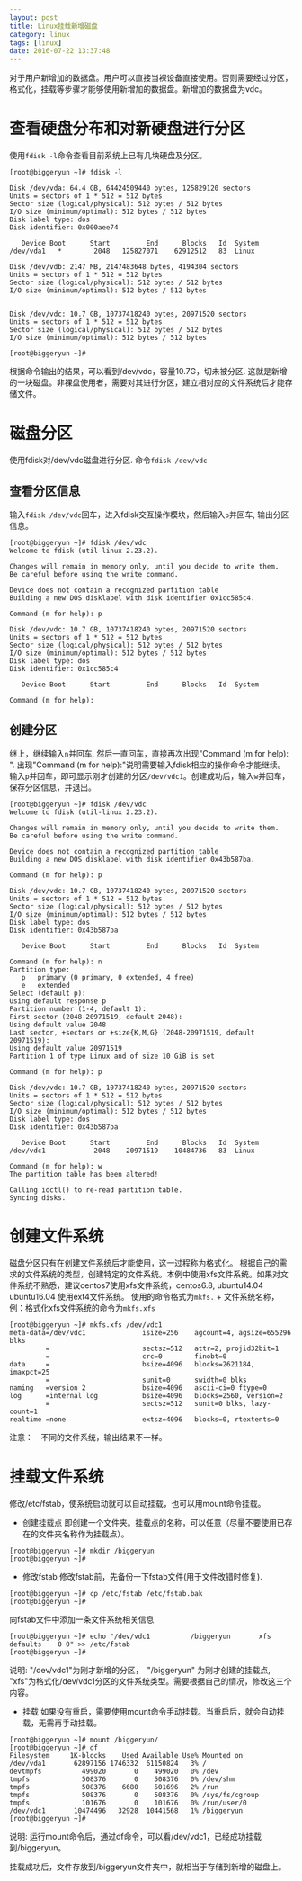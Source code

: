```yaml
---
layout: post
title: Linux挂载新增磁盘
category: linux
tags: [linux]
date: 2016-07-22 13:37:48
---
```


对于用户新增加的数据盘。用户可以直接当裸设备直接使用。否则需要经过分区，格式化，挂载等步骤才能够使用新增加的数据盘。新增加的数据盘为vdc。

# 查看硬盘分布和对新硬盘进行分区

使用`fdisk -l`命令查看目前系统上已有几块硬盘及分区。

```
[root@biggeryun ~]# fdisk -l

Disk /dev/vda: 64.4 GB, 64424509440 bytes, 125829120 sectors
Units = sectors of 1 * 512 = 512 bytes
Sector size (logical/physical): 512 bytes / 512 bytes
I/O size (minimum/optimal): 512 bytes / 512 bytes
Disk label type: dos
Disk identifier: 0x000aee74

   Device Boot      Start         End      Blocks   Id  System
/dev/vda1   *        2048   125827071    62912512   83  Linux

Disk /dev/vdb: 2147 MB, 2147483648 bytes, 4194304 sectors
Units = sectors of 1 * 512 = 512 bytes
Sector size (logical/physical): 512 bytes / 512 bytes
I/O size (minimum/optimal): 512 bytes / 512 bytes


Disk /dev/vdc: 10.7 GB, 10737418240 bytes, 20971520 sectors
Units = sectors of 1 * 512 = 512 bytes
Sector size (logical/physical): 512 bytes / 512 bytes
I/O size (minimum/optimal): 512 bytes / 512 bytes

[root@biggeryun ~]# 
```
根据命令输出的结果，可以看到/dev/vdc，容量10.7G，切未被分区. 这就是新增的一块磁盘。非裸盘使用者，需要对其进行分区，建立相对应的文件系统后才能存储文件。

# 磁盘分区
使用fdisk对/dev/vdc磁盘进行分区. 命令`fdisk /dev/vdc`

## 查看分区信息
输入`fdisk /dev/vdc`回车，进入fdisk交互操作模块，然后输入`p`并回车, 输出分区信息。
```
[root@biggeryun ~]# fdisk /dev/vdc
Welcome to fdisk (util-linux 2.23.2).

Changes will remain in memory only, until you decide to write them.
Be careful before using the write command.

Device does not contain a recognized partition table
Building a new DOS disklabel with disk identifier 0x1cc585c4.

Command (m for help): p

Disk /dev/vdc: 10.7 GB, 10737418240 bytes, 20971520 sectors
Units = sectors of 1 * 512 = 512 bytes
Sector size (logical/physical): 512 bytes / 512 bytes
I/O size (minimum/optimal): 512 bytes / 512 bytes
Disk label type: dos
Disk identifier: 0x1cc585c4

   Device Boot      Start         End      Blocks   Id  System

Command (m for help):
```

## 创建分区

继上，继续输入`n`并回车, 然后一直回车，直接再次出现"Command (m for help): ".  出现"Command (m for help):"说明需要输入fdisk相应的操作命令才能继续。输入`p`并回车，即可显示刚才创建的分区`/dev/vdc1`。创建成功后，输入`w`并回车，保存分区信息，并退出。
```
[root@biggeryun ~]# fdisk /dev/vdc
Welcome to fdisk (util-linux 2.23.2).

Changes will remain in memory only, until you decide to write them.
Be careful before using the write command.

Device does not contain a recognized partition table
Building a new DOS disklabel with disk identifier 0x43b587ba.

Command (m for help): p

Disk /dev/vdc: 10.7 GB, 10737418240 bytes, 20971520 sectors
Units = sectors of 1 * 512 = 512 bytes
Sector size (logical/physical): 512 bytes / 512 bytes
I/O size (minimum/optimal): 512 bytes / 512 bytes
Disk label type: dos
Disk identifier: 0x43b587ba

   Device Boot      Start         End      Blocks   Id  System

Command (m for help): n
Partition type:
   p   primary (0 primary, 0 extended, 4 free)
   e   extended
Select (default p): 
Using default response p
Partition number (1-4, default 1): 
First sector (2048-20971519, default 2048): 
Using default value 2048
Last sector, +sectors or +size{K,M,G} (2048-20971519, default 20971519): 
Using default value 20971519
Partition 1 of type Linux and of size 10 GiB is set

Command (m for help): p

Disk /dev/vdc: 10.7 GB, 10737418240 bytes, 20971520 sectors
Units = sectors of 1 * 512 = 512 bytes
Sector size (logical/physical): 512 bytes / 512 bytes
I/O size (minimum/optimal): 512 bytes / 512 bytes
Disk label type: dos
Disk identifier: 0x43b587ba

   Device Boot      Start         End      Blocks   Id  System
/dev/vdc1            2048    20971519    10484736   83  Linux

Command (m for help): w
The partition table has been altered!

Calling ioctl() to re-read partition table.
Syncing disks.

```

# 创建文件系统
磁盘分区只有在创建文件系统后才能使用，这一过程称为格式化。 根据自己的需求的文件系统的类型，创建特定的文件系统。本例中使用xfs文件系统。如果对文件系统不熟悉，建议centos7使用xfs文件系统，centos6.8, ubuntu14.04 ubuntu16.04 使用ext4文件系统。
使用的命令格式为`mkfs.` + 文件系统名称，例：格式化xfs文件系统的命令为`mkfs.xfs`
```
[root@biggeryun ~]# mkfs.xfs /dev/vdc1 
meta-data=/dev/vdc1              isize=256    agcount=4, agsize=655296 blks
         =                       sectsz=512   attr=2, projid32bit=1
         =                       crc=0        finobt=0
data     =                       bsize=4096   blocks=2621184, imaxpct=25
         =                       sunit=0      swidth=0 blks
naming   =version 2              bsize=4096   ascii-ci=0 ftype=0
log      =internal log           bsize=4096   blocks=2560, version=2
         =                       sectsz=512   sunit=0 blks, lazy-count=1
realtime =none                   extsz=4096   blocks=0, rtextents=0
```
注意：　不同的文件系统，输出结果不一样。

# 挂载文件系统
修改/etc/fstab，使系统启动就可以自动挂载，也可以用mount命令挂载。

* 创建挂载点
即创建一个文件夹。挂载点的名称，可以任意（尽量不要使用已存在的文件夹名称作为挂载点）。
```
[root@biggeryun ~]# mkdir /biggeryun
[root@biggeryun ~]# 
```

* 修改fstab
修改fstab前，先备份一下fstab文件(用于文件改错时修复).
```
[root@biggeryun ~]# cp /etc/fstab /etc/fstab.bak
[root@biggeryun ~]# 
```
向fstab文件中添加一条文件系统相关信息
```
[root@biggeryun ~]# echo "/dev/vdc1          /biggeryun       xfs      defaults    0 0" >> /etc/fstab
[root@biggeryun ~]# 
```
说明: "/dev/vdc1"为刚才新增的分区，　"/biggeryun" 为刚才创建的挂载点, "xfs"为格式化/dev/vdc1分区的文件系统类型。需要根据自己的情况，修改这三个内容。


* 挂载
如果没有重启，需要使用mount命令手动挂载。当重启后，就会自动挂载，无需再手动挂载。
```
[root@biggeryun ~]# mount /biggeryun/
[root@biggeryun ~]# df
Filesystem     1K-blocks    Used Available Use% Mounted on
/dev/vda1       62897156 1746332  61150824   3% /
devtmpfs          499020       0    499020   0% /dev
tmpfs             508376       0    508376   0% /dev/shm
tmpfs             508376    6680    501696   2% /run
tmpfs             508376       0    508376   0% /sys/fs/cgroup
tmpfs             101676       0    101676   0% /run/user/0
/dev/vdc1       10474496   32928  10441568   1% /biggeryun
[root@biggeryun ~]# 
```
说明: 运行mount命令后，通过df命令，可以看/dev/vdc1，已经成功挂载到/biggeryun。

挂载成功后，文件存放到/biggeryun文件夹中，就相当于存储到新增的磁盘上。

